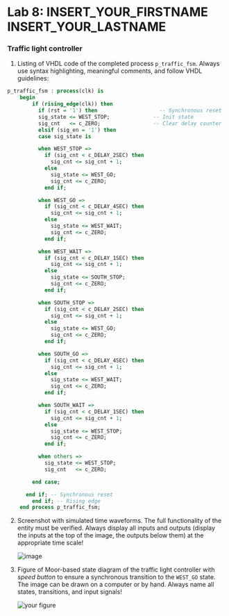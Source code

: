 # Lab 8: INSERT_YOUR_FIRSTNAME INSERT_YOUR_LASTNAME

### Traffic light controller

1. Listing of VHDL code of the completed process `p_traffic_fsm`. Always use syntax highlighting, meaningful comments, and follow VHDL guidelines:

```vhdl
p_traffic_fsm : process(clk) is
    begin
        if (rising_edge(clk)) then
          if (rst = '1') then                    -- Synchronous reset
          sig_state <= WEST_STOP;              -- Init state
          sig_cnt   <= c_ZERO;                 -- Clear delay counter
          elsif (sig_en = '1') then
          case sig_state is

          when WEST_STOP =>
            if (sig_cnt < c_DELAY_2SEC) then
              sig_cnt <= sig_cnt + 1;
            else
              sig_state <= WEST_GO;
              sig_cnt <= c_ZERO;
            end if;

          when WEST_GO =>
            if (sig_cnt < c_DELAY_4SEC) then
              sig_cnt <= sig_cnt + 1;
            else
              sig_state <= WEST_WAIT;
              sig_cnt <= c_ZERO;
            end if;

          when WEST_WAIT =>
            if (sig_cnt < c_DELAY_1SEC) then
              sig_cnt <= sig_cnt + 1;
            else
              sig_state <= SOUTH_STOP;
              sig_cnt <= c_ZERO;
            end if;

          when SOUTH_STOP =>
            if (sig_cnt < c_DELAY_2SEC) then
              sig_cnt <= sig_cnt + 1;
            else
              sig_state <= WEST_GO;
              sig_cnt <= c_ZERO;
            end if;

          when SOUTH_GO =>
            if (sig_cnt < c_DELAY_4SEC) then
              sig_cnt <= sig_cnt + 1;
            else
              sig_state <= WEST_WAIT;
              sig_cnt <= c_ZERO;
            end if;

          when SOUTH_WAIT =>
            if (sig_cnt < c_DELAY_1SEC) then
              sig_cnt <= sig_cnt + 1;
            else
              sig_state <= WEST_STOP;
              sig_cnt <= c_ZERO;
            end if;

          when others =>
            sig_state <= WEST_STOP;
            sig_cnt   <= c_ZERO;

        end case;

      end if; -- Synchronous reset
        end if; -- Rising edge
    end process p_traffic_fsm;
```

2. Screenshot with simulated time waveforms. The full functionality of the entity must be verified. Always display all inputs and outputs (display the inputs at the top of the image, the outputs below them) at the appropriate time scale!

   ![image](https://user-images.githubusercontent.com/124742212/229579632-1ed19b26-9003-4204-815e-15b78cea2fbc.png)

3. Figure of Moor-based state diagram of the traffic light controller with *speed button* to ensure a synchronous transition to the `WEST_GO` state. The image can be drawn on a computer or by hand. Always name all states, transitions, and input signals!

   ![your figure]()
